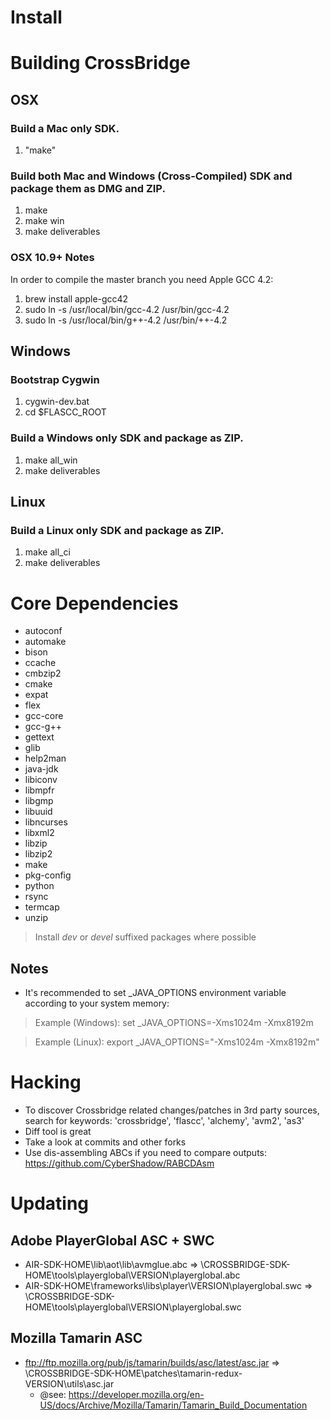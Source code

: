 Install
=======

# Building CrossBridge

## OSX

### Build a Mac only SDK.

1. "make" 

### Build both Mac and Windows (Cross-Compiled) SDK and package them as DMG and ZIP.

1. make
1. make win
1. make deliverables

### OSX 10.9+ Notes

In order to compile the master branch you need Apple GCC 4.2:

1. brew install apple-gcc42
1. sudo ln -s /usr/local/bin/gcc-4.2 /usr/bin/gcc-4.2
1. sudo ln -s /usr/local/bin/g++-4.2 /usr/bin/++-4.2

## Windows

### Bootstrap Cygwin

1. cygwin-dev.bat
1. cd $FLASCC_ROOT

### Build a Windows only SDK and package as ZIP.

1. make all_win
1. make deliverables

## Linux

### Build a Linux only SDK and package as ZIP.

1. make all_ci
1. make deliverables

# Core Dependencies

* autoconf
* automake
* bison
* ccache
* cmbzip2
* cmake
* expat
* flex
* gcc-core
* gcc-g++
* gettext
* glib
* help2man
* java-jdk
* libiconv
* libmpfr
* libgmp
* libuuid
* libncurses
* libxml2
* libzip
* libzip2
* make
* pkg-config
* python
* rsync
* termcap
* unzip

> Install *dev* or *devel* suffixed packages where possible

## Notes

* It's recommended to set \_JAVA\_OPTIONS environment variable according to your system memory:
  
> Example (Windows): set \_JAVA\_OPTIONS=-Xms1024m -Xmx8192m
  
> Example (Linux): export \_JAVA\_OPTIONS="-Xms1024m -Xmx8192m"

# Hacking

* To discover Crossbridge related changes/patches in 3rd party sources, search for keywords: 'crossbridge', 'flascc', 'alchemy', 'avm2', 'as3'
* Diff tool is great
* Take a look at commits and other forks
* Use dis-assembling ABCs if you need to compare outputs: https://github.com/CyberShadow/RABCDAsm

# Updating

## Adobe PlayerGlobal ASC + SWC

* AIR-SDK-HOME\lib\aot\lib\avmglue.abc => \CROSSBRIDGE-SDK-HOME\tools\playerglobal\VERSION\playerglobal.abc
* AIR-SDK-HOME\frameworks\libs\player\VERSION\playerglobal.swc => \CROSSBRIDGE-SDK-HOME\tools\playerglobal\VERSION\playerglobal.swc

## Mozilla Tamarin ASC

* ftp://ftp.mozilla.org/pub/js/tamarin/builds/asc/latest/asc.jar => \CROSSBRIDGE-SDK-HOME\patches\tamarin-redux-VERSION\utils\asc.jar
  * @see: https://developer.mozilla.org/en-US/docs/Archive/Mozilla/Tamarin/Tamarin_Build_Documentation
